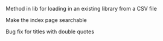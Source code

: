 Method in lib for loading in an existing library from a CSV file

Make the index page searchable

Bug fix for titles with double quotes

